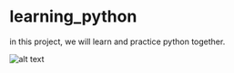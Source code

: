 # learning_python

in this project, we will learn and practice python together.


![alt text](https://res.cloudinary.com/dyd911kmh/image/upload/c_scale,f_auto,q_auto:best,w_700/v1512740202/Template_2_oxrskq.png)
